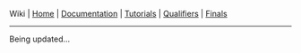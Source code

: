 Wiki | [Home](../../README.md) | [Documentation](../documentation/documentation.md) | [Tutorials](../tutorials/tutorials.md) | [Qualifiers](../qualifiers/qualifier.md) | [Finals](../finals/finals.md)
  
-------------------------------------------------

Being updated...
<!-- # Wiki | Documentation | Environment and Trials
- This page describes how to configure the simulated workcell environment by selecting and placing sensors.
- Additionally, how to configure the behavior/challenges of trials is described (only available for development, not available during the competition).
- The entire trial configuration is typically comprised of two configuration files:
   - the 'Trial configuration file' that details specifics of a particular trial of the competition, which users will not have control over, and
   - the 'Competitor configuration file' that details the placement of objects that users have control over.

- Both of these files are passed to an invocation of `gear.py` which parses the data and launches the appropriately configured simulation. The general format of the invocation is:


```
rosrun nist_gear gear.py -f <trial_config_file> <competitor_config_file>
```



# Competitor configuration file

* As a competitor, you are allowed to select the quantity, type, and location of sensors.
* Sensors can only be placed in static locations, they cannot be attached to the arm or otherwise be moved around the environment.

* Your choices must be written using the [YAML](http://yaml.org/) syntax in a configuration file.
* Here is an [example configuration file](https://github.com/usnistgov/ARIAC/blob/master/nist_gear/config/sample_user_config.yaml).

## How to add sensors

* The configuration YAML file contains a list of sensors denoted by the ``sensors:`` tag.
* Each sensor should have a **unique** name followed by the type of sensor and the sensor's position and orientation.

* Available sensor types include:
  * break_beam
  * proximity
  * logical_camera
  * laser_profiler
  * depth_camera
  * rgbd_camera
* A sensor's position and orientation is specified in global coordinates using and XYZ vector and Euler angles (roll, pitch, yaw).

* The following is the specification of one `break_beam` sensor


```
#!yaml
sensors:
  break_beam_1:
    type: break_beam
    pose:
      xyz: [1.6, 2.25, 0.95]
      rpy: [0, 0, 'pi']
```

* The following is the specification of both a `break_beam` and `logical_camera` sensor.

```
#!yaml

sensors:
  break_beam_1:
    type: break_beam
    pose:
      xyz: [1.6, 2.25, 0.95]
      rpy: [0, 0, 'pi']
  logical_camera_1:
    type: logical_camera
    pose:
      xyz: [1.21816, 3, 2]
      rpy: ['-pi', 'pi/2', 0]
```

## Visualizing sensor views
By default, the view of the sensors in the Gazebo simulation will not be displayed.
Enabling the sensor visualization may be useful while you are decided where to place sensors in the world.
You can enable sensor visualization by adding `--visualize-sensor-views` to the `gear.py` invocation.

## Reading sensor data
This is covered by the [sensor interface tutorial](../tutorials/sensor_interface.md).

# Competition configuration file
- Each trial of the competition is specified using a separate configuration file.
- A number of example trials are provided with the ARIAC software in the `config` directory.
- Each config file has a description of its behavior at the top of the file, e.g.:

```
#Number of orders: 1
#Number of shipments: 1
#Insufficiently many products: No
#Flipped products: No
#In-process order update: No
#Dropped products: Yes
#In-process order interruption: No
#Part flipping: No
#Faulty products: Yes
#Moving obstacles: 1
#Sensor blackout: Yes
#2 arms advantageous: Yes
#Time limit: No
```

These config files can be used to practice with the [various agility challenges](agility_challenges.md).

## Custom competition configuration files
- During the competition, competitors will not have control over the settings in this configuration file. 
- However, you may find that modifying the settings assists you during system development.
- Various settings can be specified, including:
  1. The products specified in the orders.
  2. The models in each bin (which products, the configuration).
  3. Which products are faulty products.
  4. What causes the second order to be announced.
  5. Which products are dropped (forthcoming).

- 
  There are also some features that have been specifically implemented for use in development, like spawning models in various reference frames.


- Here is a [sample development trial configuration file](https://github.com/usnistgov/ARIAC/blob/master/nist_gear/config/example_custom_config.yaml), which explains how you can modify all of the aforementioned settings.


## Improving real-time factor during development

- The real-time factor of a scenario is impacted by the number of models in the environment.
- For users experiencing low real-time factors, reducing the number of products that are in the scenario will help.
  - If you are focusing on grasping products from the bins, you can set `belt_population_cycles` to `0` to avoid spawning parts on the conveyor belt.
  - If you are focusing on grasping products from a particular bin, you can comment out the other bins listed in `models_over_bins` to temporarily not spawn them.
  - If you are focusing on grasping products from a particular shelf, you can comment out the other shelves listed in `models_over_shelves` to temporarily not spawn them.

-------------------------------------------------
- Wiki | [Home](../../README.md) | [Documentation](../documentation/documentation.md) | [Tutorials](../tutorials/tutorials.md) | [Qualifiers](../qualifiers/qualifier.md) | [Finals](../finals/finals.md)

------------------------------------------------- -->
